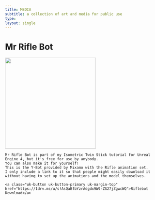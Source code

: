 ```yaml
---
title: MEDIA
subtitle: a collection of art and media for public use
type:
layout: single
---
```


# Mr Rifle Bot


<div class="uk-grid">
<div class="uk-width-medium-1-2 uk-text-center">
  <img style="height:300px;" src="https://ycf2gw-ch3302.files.1drv.com/y3mTNJWPRoXcvQXlaK4F0wTQX5-5OT8mFi1SZwMR6zr8-UwQg9NGD3HHxuxSujlVJg-1lG0xD1JrQro59yP46oE0smWti8G3m-N_yMGKYtA40_7B6DWQvh3prsnLNLQjAsIpq6dldKE5HR8x_Ki09yEoA?width=706&height=838&cropmode=none" />
</div>

<div class="uk-width-medium-1-2">

    Mr Rifle Bot is part of my Isometric Twin Stick tutorial for Unreal Engine 4, but it's free for use by anybody.
    You can also make it for yourself!
    This is the Y-Bot provided by Mixamo with the Rifle animation set.
    I only include a link to it so that people might easily download it without having to set up the animations and the model themselves.

    <a class="uk-button uk-button-primary uk-margin-top" href="https://1drv.ms/u/s!AsQaBfbYzrAdgdx9W9-ZS27jZgwcWQ">Riflebot Download</a>

</div>
</div>
